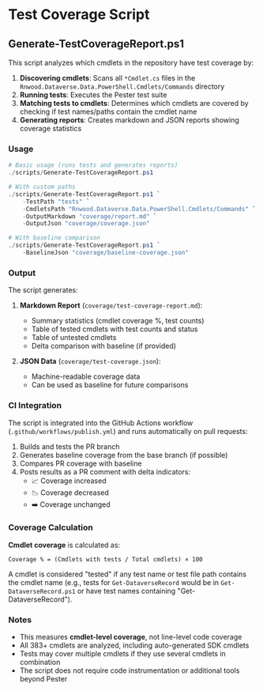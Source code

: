 # Test Coverage Script

## Generate-TestCoverageReport.ps1

This script analyzes which cmdlets in the repository have test coverage by:

1. **Discovering cmdlets**: Scans all `*Cmdlet.cs` files in the `Rnwood.Dataverse.Data.PowerShell.Cmdlets/Commands` directory
2. **Running tests**: Executes the Pester test suite
3. **Matching tests to cmdlets**: Determines which cmdlets are covered by checking if test names/paths contain the cmdlet name
4. **Generating reports**: Creates markdown and JSON reports showing coverage statistics

### Usage

```powershell
# Basic usage (runs tests and generates reports)
./scripts/Generate-TestCoverageReport.ps1

# With custom paths
./scripts/Generate-TestCoverageReport.ps1 `
    -TestPath "tests" `
    -CmdletsPath "Rnwood.Dataverse.Data.PowerShell.Cmdlets/Commands" `
    -OutputMarkdown "coverage/report.md" `
    -OutputJson "coverage/coverage.json"

# With baseline comparison
./scripts/Generate-TestCoverageReport.ps1 `
    -BaselineJson "coverage/baseline-coverage.json"
```

### Output

The script generates:

1. **Markdown Report** (`coverage/test-coverage-report.md`):
   - Summary statistics (cmdlet coverage %, test counts)
   - Table of tested cmdlets with test counts and status
   - Table of untested cmdlets
   - Delta comparison with baseline (if provided)

2. **JSON Data** (`coverage/test-coverage.json`):
   - Machine-readable coverage data
   - Can be used as baseline for future comparisons

### CI Integration

The script is integrated into the GitHub Actions workflow (`.github/workflows/publish.yml`) and runs automatically on pull requests:

1. Builds and tests the PR branch
2. Generates baseline coverage from the base branch (if possible)
3. Compares PR coverage with baseline
4. Posts results as a PR comment with delta indicators:
   - 📈 Coverage increased
   - 📉 Coverage decreased
   - ➡️ Coverage unchanged

### Coverage Calculation

**Cmdlet coverage** is calculated as:
```
Coverage % = (Cmdlets with tests / Total cmdlets) × 100
```

A cmdlet is considered "tested" if any test name or test file path contains the cmdlet name (e.g., tests for `Get-DataverseRecord` would be in `Get-DataverseRecord.ps1` or have test names containing "Get-DataverseRecord").

### Notes

- This measures **cmdlet-level coverage**, not line-level code coverage
- All 383+ cmdlets are analyzed, including auto-generated SDK cmdlets
- Tests may cover multiple cmdlets if they use several cmdlets in combination
- The script does not require code instrumentation or additional tools beyond Pester
